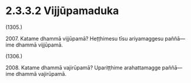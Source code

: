 # 2.3.3.2 Vijjūpamaduka

(1305.)

2007\. Katame dhammā vijjūpamā? Heṭṭhimesu tīsu ariyamaggesu paññā—  ime dhammā vijjūpamā.

(1306.)

2008\. Katame dhammā vajirūpamā? Upariṭṭhime arahattamagge paññā—  ime dhammā vajirūpamā.
